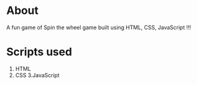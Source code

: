 # About
A fun game of Spin the wheel game built using HTML, CSS, JavaScript !!!

# Scripts used
1. HTML
2. CSS
3.JavaScript
